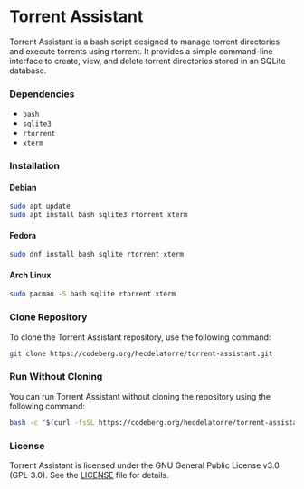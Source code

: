 # Torrent Assistant

Torrent Assistant is a bash script designed to manage torrent directories and execute torrents using rtorrent. It provides a simple command-line interface to create, view, and delete torrent directories stored in an SQLite database.

### Dependencies

- `bash`
- `sqlite3`
- `rtorrent`
- `xterm`

### Installation

#### Debian

```bash
sudo apt update
sudo apt install bash sqlite3 rtorrent xterm
```

#### Fedora

```bash
sudo dnf install bash sqlite rtorrent xterm
```

#### Arch Linux

```bash
sudo pacman -S bash sqlite rtorrent xterm
```

### Clone Repository

To clone the Torrent Assistant repository, use the following command:

```bash
git clone https://codeberg.org/hecdelatorre/torrent-assistant.git
```

### Run Without Cloning

You can run Torrent Assistant without cloning the repository using the following command:

```bash
bash -c "$(curl -fsSL https://codeberg.org/hecdelatorre/torrent-assistant/raw/branch/main/index.sh)"
```

### License

Torrent Assistant is licensed under the GNU General Public License v3.0 (GPL-3.0). See the [LICENSE](LICENSE) file for details.
